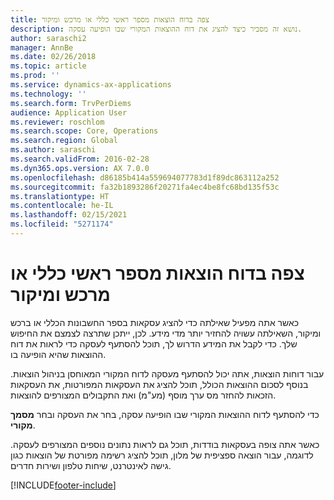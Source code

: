 ```yaml
---
title: צפה בדוח הוצאות מספר ראשי כללי או מרכש ומיקור
description: נושא זה מסביר כיצד להציג את דוח ההוצאות המקורי שבו הופיעה עסקה.
author: saraschi2
manager: AnnBe
ms.date: 02/26/2018
ms.topic: article
ms.prod: ''
ms.service: dynamics-ax-applications
ms.technology: ''
ms.search.form: TrvPerDiems
audience: Application User
ms.reviewer: roschlom
ms.search.scope: Core, Operations
ms.search.region: Global
ms.author: saraschi
ms.search.validFrom: 2016-02-28
ms.dyn365.ops.version: AX 7.0.0
ms.openlocfilehash: d86185b414a559694077783d1f89dc863112a252
ms.sourcegitcommit: fa32b1893286f20271fa4ec4be8fc68bd135f53c
ms.translationtype: HT
ms.contentlocale: he-IL
ms.lasthandoff: 02/15/2021
ms.locfileid: "5271174"
---
```

# <a name="view-an-expense-report-from-general-ledger-or-procurement-and-sourcing"></a>צפה בדוח הוצאות מספר ראשי כללי או מרכש ומיקור

כאשר אתה מפעיל שאילתה כדי להציג עסקאות בספר החשבונות הכללי או ברכש ומיקור, השאילתה עשויה להחזיר יותר מדי מידע. לכן, ייתכן שתרצה לצמצם את החיפוש שלך. כדי לקבל את המידע הדרוש לך, תוכל להסתעף לעסקה כדי לראות את דוח ההוצאות שהיא הופיעה בו.

עבור דוחות הוצאות, אתה יכול להסתעף מעסקה לדוח המקורי המאוחסן בניהול הוצאות. בנוסף לסכום ההוצאות הכולל, תוכל להציג את העסקאות המפורטות, את העסקאות הזכאות להחזר מס ערך מוסף (מע"מ) ואת התקבולים המצורפים להוצאות.

כדי להסתעף לדוח ההוצאות המקורי שבו הופיעה עסקה, בחר את העסקה ובחר **מסמך מקורי**.

כאשר אתה צופה בעסקאות בודדות, תוכל גם לראות נתונים נוספים המצורפים לעסקה. לדוגמה, עבור הוצאה ספציפית של מלון, תוכל להציג רשימה מפורטת של הוצאות כגון גישה לאינטרנט, שיחות טלפון ושירות חדרים.


[!INCLUDE[footer-include](../includes/footer-banner.md)]